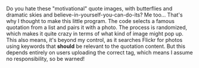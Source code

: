 Do you hate these "motivational" quote images, with butterflies and dramatic skies and believe-in-yourself-you-can-do-its? Me too… That's why I thought to make this little program. The code selects a famous quotation from a list and pairs it with a photo. The process is randomized, which makes it quite crazy in terms of what kind of image might pop up. This also means, it's beyond my control, as it searches Flickr for photos using keywords that **should** be relevant to the quotation content. But this depends entirely on users uploading the correct tag, which means I assume no responsibility, so be warned!
